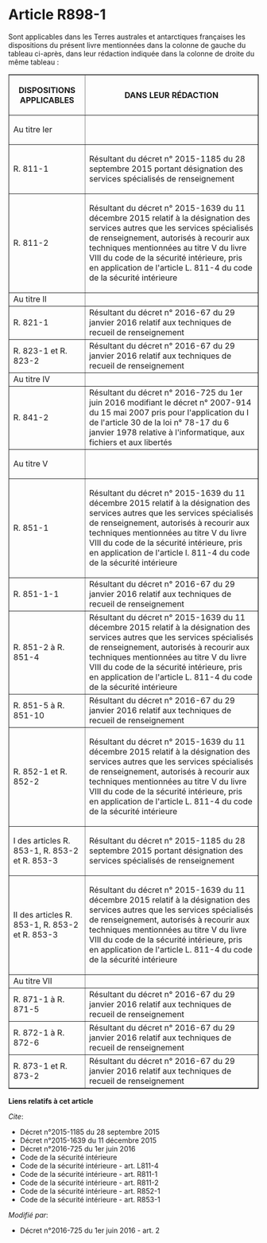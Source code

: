 # Article R898-1

Sont applicables dans les Terres australes et antarctiques françaises les dispositions du présent livre mentionnées dans la
colonne de gauche du tableau ci-après, dans leur rédaction indiquée dans la colonne de droite du même tableau : 

<table border="1">
    <tbody>
      <tr>
        <th>

DISPOSITIONS APPLICABLES 

</th>
        <th>

DANS LEUR RÉDACTION 

</th>
      </tr>
      <tr>
        <td align="left">

Au titre Ier 

</td>
        <td align="left">
      </td></tr>
      <tr>
        <td align="left">

R. 811-1 

</td>
        <td>

Résultant du décret n° 2015-1185 du 28 septembre 2015 portant désignation des services spécialisés de renseignement 

</td>
      </tr>
      <tr>
        <td align="left">

R. 811-2 

</td>
        <td>

Résultant du décret n° 2015-1639 du 11 décembre 2015 relatif à la désignation des services autres que les services
spécialisés de renseignement, autorisés à recourir aux techniques mentionnées au titre V du livre VIII du code de la sécurité
intérieure, pris en application de l'article L. 811-4 du code de la sécurité intérieure 

</td>
      </tr>
      <tr>
        <td>Au titre II </td>
        <td>
      </td></tr>
      <tr>
        <td>R. 821-1 

</td>
        <td>Résultant du décret n° 2016-67 du 29 janvier 2016 relatif aux techniques de recueil de renseignement </td>
      </tr>
      <tr>
        <td>R. 823-1 et R. 823-2 </td>
        <td>Résultant du décret n° 2016-67 du 29 janvier 2016 relatif aux techniques de recueil de renseignement </td>
      </tr>
      <tr>
        <td>Au titre IV 

</td>
        <td>
      </td></tr>
      <tr>
        <td>R. 841-2 </td>
        <td>Résultant du décret n° 2016-725 du 1er juin 2016 modifiant le décret n° 2007-914 du 15 mai 2007 pris pour
l'application du I de l'article 30 de la loi n° 78-17 du 6 janvier 1978 relative à l'informatique, aux fichiers et aux
libertés </td>
      </tr>
      <tr>
        <td align="left">

Au titre V 

</td>
        <td align="left">
      </td></tr>
      <tr>
        <td align="left">

R. 851-1 

</td>
        <td>

Résultant du décret n° 2015-1639 du 11 décembre 2015 relatif à la désignation des services autres que les services
spécialisés de renseignement, autorisés à recourir aux techniques mentionnées au titre V du livre VIII du code de la sécurité
intérieure, pris en application de l'article l. 811-4 du code de la sécurité intérieure 

</td>
      </tr>
      <tr>
        <td>R. 851-1-1 </td>
        <td>Résultant du décret n° 2016-67 du 29 janvier 2016 relatif aux techniques de recueil de renseignement </td>
      </tr>
      <tr>
        <td>R. 851-2 à R. 851-4 

</td>
        <td>Résultant du décret n° 2015-1639 du 11 décembre 2015 relatif à la désignation des services autres que les
services spécialisés de renseignement, autorisés à recourir aux techniques mentionnées au titre V du livre VIII du code de la
sécurité intérieure, pris en application de l'article L. 811-4 du code de la sécurité intérieure 

</td>
      </tr>
      <tr>
        <td>R. 851-5 à R. 851-10 </td>
        <td>Résultant du décret n° 2016-67 du 29 janvier 2016 relatif aux techniques de recueil de renseignement </td>
      </tr>
      <tr>
        <td align="left">

R. 852-1 et R. 852-2 

</td>
        <td>

Résultant du décret n° 2015-1639 du 11 décembre 2015 relatif à la désignation des services autres que les services
spécialisés de renseignement, autorisés à recourir aux techniques mentionnées au titre V du livre VIII du code de la sécurité
intérieure, pris en application de l'article L. 811-4 du code de la sécurité intérieure 

</td>
      </tr>
      <tr>
        <td align="left">

I des articles R. 853-1, R. 853-2 et R. 853-3 

</td>
        <td>

Résultant du décret n° 2015-1185 du 28 septembre 2015 portant désignation des services spécialisés de renseignement 

</td>
      </tr>
      <tr>
        <td align="left">

II des articles R. 853-1, R. 853-2 et R. 853-3 

</td>
        <td>

Résultant du décret n° 2015-1639 du 11 décembre 2015 relatif à la désignation des services autres que les services
spécialisés de renseignement, autorisés à recourir aux techniques mentionnées au titre V du livre VIII du code de la sécurité
intérieure, pris en application de l'article L. 811-4 du code de la sécurité intérieure 

</td>
      </tr>
      <tr>
        <td>Au titre VII </td>
        <td>
      </td></tr>
      <tr>
        <td>R. 871-1 à R. 871-5 </td>
        <td>Résultant du décret n° 2016-67 du 29 janvier 2016 relatif aux techniques de recueil de renseignement </td>
      </tr>
      <tr>
        <td>R. 872-1 à R. 872-6 </td>
        <td>Résultant du décret n° 2016-67 du 29 janvier 2016 relatif aux techniques de recueil de renseignement </td>
      </tr>
      <tr>
        <td>R. 873-1 et R. 873-2 </td>
        <td>Résultant du décret n° 2016-67 du 29 janvier 2016 relatif aux techniques de recueil de renseignement</td>
      </tr>
    </tbody>
  </table>

**Liens relatifs à cet article**

_Cite_:

  - Décret n°2015-1185 du 28 septembre 2015
  - Décret n°2015-1639 du 11 décembre 2015
  - Décret n°2016-725 du 1er juin 2016
  - Code de la sécurité intérieure
  - Code de la sécurité intérieure - art. L811-4
  - Code de la sécurité intérieure - art. R811-1
  - Code de la sécurité intérieure - art. R811-2
  - Code de la sécurité intérieure - art. R852-1
  - Code de la sécurité intérieure - art. R853-1

_Modifié par_:

  - Décret n°2016-725 du 1er juin 2016 - art. 2
